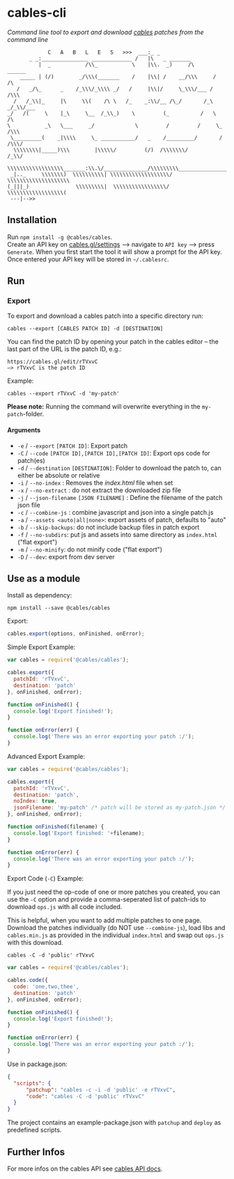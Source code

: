 

# cables-cli

_Command line tool to export and download [cables](https://cables.gl) patches from the command line_

```
             C   A   B   L   E   S   >>>  ___:_ _
       _ _:_______________ _____________ /   |\   _ _______
          |  _           /\\_           \    |\\.  _)     /\       ______         
    _____ | (/)        _/\\\(_______    /    |\\| /    __/\\\     /     /\    
   /   _/\_      _    /_\\\/_\\\\ _/   /     |\\|/     \_\\\/___ /     /\\\ 
  /   /_\\|_     |\     \\(    /\ \   /_    _:\\/__ /\_/       /_\   _/_\\/___
_/   /(     \    |_\     \__  /_\\_)    \         (_          /   \          /\
\           _\   \___     _/             \         /         /     \_       /\\\
 \_________(    _|\\\\     \_ ___________/   _    /_________/       /      /\\\/
  \\\\\\\\|_____)\\\        |\\\\\/         (/)  /\\\\\\\/                /_\\/
   \\\\\\\\\\\\\\\\\\_______:\\.\/______________/\\\\\\\\\_________________(\\ 
 _|.._     \\\\\\\)  \\\\\\\\\\| \\\\\\\\\\\\\\\\\\\/     \\\\\\\\\\\\\\\\\\\\
(_|||_)               \\\\\\\\\|  \\\\\\\\\\\\\\\\\/       \\\\\\\\\\\\\\\\\\( 
 ---|-->> 
```

## Installation

Run `npm install -g @cables/cables`.  
Create an API key on [cables.gl/settings](https://cables.gl/settings) —> navigate to `API key` —> press `Generate`.
When you first start the tool it will show a prompt for the API key. Once entered your API key will be stored in `~/.cablesrc`.

## Run

### Export

To export and download a cables patch into a specific directory  run:  
```shell
cables --export [CABLES PATCH ID] -d [DESTINATION]
```
You can find the patch ID by opening your patch in the cables editor – the last part of the URL is the patch ID, e.g.:

```shell
https://cables.gl/edit/rTVxvC
—> rTVxvC is the patch ID
```

Example:    

```shell
cables --export rTVxvC -d 'my-patch'
```

**Please note:** Running the command will overwrite  everything in the `my-patch`-folder.

#### Arguments

- `-e` / `--export` `[PATCH ID]`: Export patch
- `-C` / `--code` `[PATCH ID],[PATCH ID],[PATCH ID]`: Export ops code for patch(es)
- `-d` / `--destination` `[DESTINATION]`: Folder to download the patch to, can either be absolute or relative
- `-i` / `--no-index` : Removes the _index.html_ file when set
- `-x` / `--no-extract` : do not extract the downloaded zip file
- `-j` / `--json-filename` `[JSON FILENAME]` : Define the filename of the patch json file 
- `-c` / `--combine-js` : combine javascript and json into a single patch.js
- `-a` / `--assets <auto|all|none>`: export assets of patch, defaults to "auto"
- `-b` / `--skip-backups`: do not include backup files in patch export
- `-f` / `--no-subdirs`: put js and assets into same directory as `index.html` ("flat export")
- `-m` / `--no-minify`: do not minify code ("flat export")
- `-D` / `--dev`: export from dev server 

## Use as a module

Install as dependency:  

```shell
npm install --save @cables/cables
```

Export:  

```javascript
cables.export(options, onFinished, onError);
```

Simple Export Example:  

```javascript
var cables = require('@cables/cables');

cables.export({
  patchId: 'rTVxvC',
  destination: 'patch' 
}, onFinished, onError);

function onFinished() {
  console.log('Export finished!');
}

function onError(err) {
  console.log('There was an error exporting your patch :/');
}
```

Advanced Export Example:  

```javascript
var cables = require('@cables/cables');

cables.export({
  patchId: 'rTVxvC',
  destination: 'patch',
  noIndex: true,
  jsonFilename: 'my-patch' /* patch will be stored as my-patch.json */
}, onFinished, onError);

function onFinished(filename) {
  console.log('Export finished: '+filename);
}

function onError(err) {
  console.log('There was an error exporting your patch :/');
}
```

Export Code (`-C`) Example:

If you just need the op-code of one or more patches you created, you can
use the `-C` option and provide a comma-seperated list of patch-ids to
download `ops.js` with all code included.

This is helpful, when you want to add multiple patches to one page. Download
the patches individually (do NOT use `--combine-js`), load libs and `cables.min.js`
as provided in the individual `index.html` and swap out `ops.js` with this download.

```shell
cables -C -d 'public' rTVxvC
```

```javascript
var cables = require('@cables/cables');

cables.code({
  code: 'one,two,thee',
  destination: 'patch' 
}, onFinished, onError);

function onFinished() {
  console.log('Export finished!');
}

function onError(err) {
  console.log('There was an error exporting your patch :/');
}
```

Use in package.json:
```json
{
  "scripts": {
      "patchup": "cables -c -i -d 'public' -e rTVxvC",
      "code": "cables -C -d 'public' rTVxvC"
  }
}
```

The project contains an example-package.json with `patchup` and `deploy` as predefined scripts.

## Further Infos

For more infos on the cables API see [cables API docs](https://docs.cables.gl/api/api.html).
